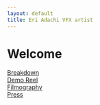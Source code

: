 ```yaml
---
layout: default
title: Eri Adachi VFX artist
---
```


# Welcome

[Breakdown](/pages/breakdown-2/)  
[Demo Reel](/pages/demoreel/)  
[Filmography](/pages/filmography/)  
[Press](/pages/press/)

